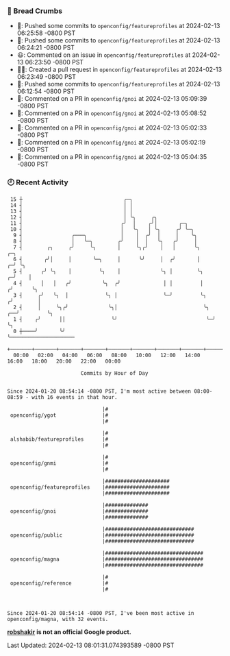 ### 🍞 Bread Crumbs

 * 🚢: Pushed some commits to `openconfig/featureprofiles` at 2024-02-13 06:25:58 -0800 PST
 * 🚢: Pushed some commits to `openconfig/featureprofiles` at 2024-02-13 06:24:21 -0800 PST
 * 😃: Commented on an issue in `openconfig/featureprofiles` at 2024-02-13 06:23:50 -0800 PST
 * ✍🏼: Created a pull request in `openconfig/featureprofiles` at 2024-02-13 06:23:49 -0800 PST
 * 🚢: Pushed some commits to `openconfig/featureprofiles` at 2024-02-13 06:12:54 -0800 PST
 * 💬: Commented on a PR in  `openconfig/gnoi` at 2024-02-13 05:09:39 -0800 PST
 * 💬: Commented on a PR in  `openconfig/gnoi` at 2024-02-13 05:08:52 -0800 PST
 * 💬: Commented on a PR in  `openconfig/gnoi` at 2024-02-13 05:02:33 -0800 PST
 * 💬: Commented on a PR in  `openconfig/gnoi` at 2024-02-13 05:02:19 -0800 PST
 * 💬: Commented on a PR in  `openconfig/gnoi` at 2024-02-13 05:04:35 -0800 PST

### 🕘 Recent Activity
```
 15 ┼                                 ╭─╮
 14 ┤                                 │ │
 13 ┤                                 │ │
 12 ┤                                 │ ╰╮     ╭╮
 11 ┤                                ╭╯  │    ╭╯│       ╭─╮
 10 ┤                                │   ╰╮   │ ╰╮     ╭╯ ╰─╮
  9 ┤                ╭───╮           │    │  ╭╯  │     │    ╰╮
  8 ┤                │   ╰─╮        ╭╯    │  │   ╰╮   ╭╯     │
  7 ┤        ╭╮     ╭╯     ╰╮       │     ╰╮╭╯    │   │      ╰╮             ╭─╮
  6 ┤       ╭╯│     │       ╰─╮     │      ╰╯     │  ╭╯       │           ╭─╯ ╰╮
  5 ┤      ╭╯ ╰╮    │         ╰╮    │             ╰╮ │        ╰╮        ╭─╯    │
  4 ┤      │   │   ╭╯          ╰╮  ╭╯              │ │         │       ╭╯      ╰╮
  3 ┤     ╭╯   ╰╮  │            ╰╮ │               ╰─╯         ╰╮     ╭╯        │
  2 ┤     │     ╰╮╭╯             ╰╮│                            ╰╮ ╭──╯         ╰╮
  1 ┤    ╭╯      ││               ╰╯                             ╰─╯             ╰╮
  0 ┼────╯       ╰╯                                                               ╰─────────────────────
    +───────+───────+───────+───────+───────+───────+───────+───────+───────+───────+───────+───────+────
  00:00   02:00   04:00   06:00   08:00   10:00   12:00   14:00   16:00   18:00   20:00   22:00   00:00   

						Commits by Hour of Day


Since 2024-01-20 08:54:14 -0800 PST, I'm most active between 08:00-08:59 - with 16 events in that hour.

```



```
                               |#
 openconfig/ygot               |#
                               |#

                               |#
 alshabib/featureprofiles      |#
                               |#

                               |#
 openconfig/gnmi               |#
                               |#

                               |#####################
 openconfig/featureprofiles    |#####################
                               |#####################

                               |##############
 openconfig/gnoi               |##############
                               |##############

                               |#############################
 openconfig/public             |#############################
                               |#############################

                               |################################
 openconfig/magna              |################################
                               |################################

                               |#
 openconfig/reference          |#
                               |#



Since 2024-01-20 08:54:14 -0800 PST, I've been most active in openconfig/magna, with 32 events.

```
**[robshakir](mailto:robjs@google.com) is not an official Google product.**  


Last Updated: 2024-02-13 08:01:31.074393589 -0800 PST
